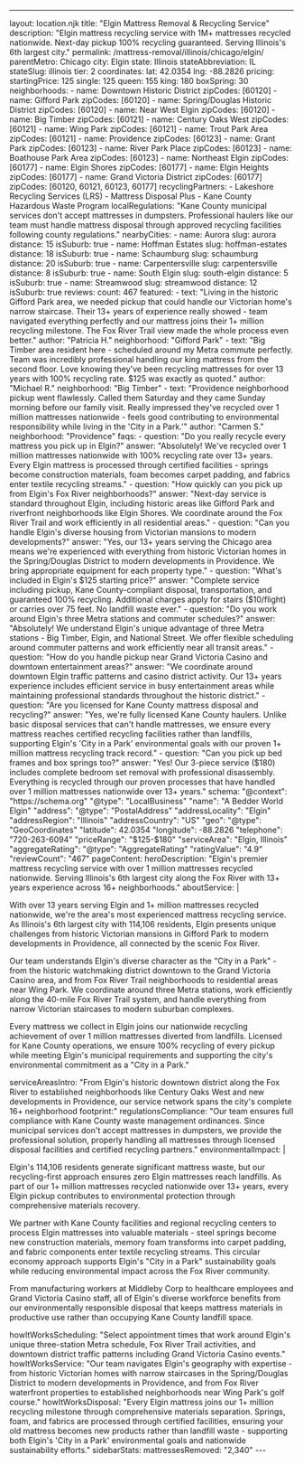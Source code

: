 ---
layout: location.njk
title: "Elgin Mattress Removal & Recycling Service"
description: "Elgin mattress recycling service with 1M+ mattresses recycled nationwide. Next-day pickup 100% recycling guaranteed. Serving Illinois's 6th largest city."
permalink: /mattress-removal/illinois/chicago/elgin/ parentMetro: Chicago
city: Elgin state: Illinois stateAbbreviation: IL stateSlug: illinois tier: 2 coordinates: lat: 42.0354 lng: -88.2826 pricing: startingPrice: 125 single: 125 queen: 155 king: 180 boxSpring: 30 neighborhoods: - name: Downtown Historic District zipCodes: [60120] - name: Gifford Park zipCodes: [60120] - name: Spring/Douglas Historic District zipCodes: [60120] - name: Near West Elgin zipCodes: [60120] - name: Big Timber zipCodes: [60121] - name: Century Oaks West zipCodes: [60121] - name: Wing Park zipCodes: [60121] - name: Trout Park Area zipCodes: [60121] - name: Providence zipCodes: [60123] - name: Grant Park zipCodes: [60123] - name: River Park Place zipCodes: [60123] - name: Boathouse Park Area zipCodes: [60123] - name: Northeast Elgin zipCodes: [60177] - name: Elgin Shores zipCodes: [60177] - name: Elgin Heights zipCodes: [60177] - name: Grand Victoria District zipCodes: [60177] zipCodes: [60120, 60121, 60123, 60177] recyclingPartners: - Lakeshore Recycling Services (LRS) - Mattress Disposal Plus - Kane County Hazardous Waste Program localRegulations: "Kane County municipal services don't accept mattresses in dumpsters. Professional haulers like our team must handle mattress disposal through approved recycling facilities following county regulations." nearbyCities: - name: Aurora slug: aurora distance: 15 isSuburb: true - name: Hoffman Estates slug: hoffman-estates distance: 18 isSuburb: true - name: Schaumburg slug: schaumburg distance: 20 isSuburb: true - name: Carpentersville slug: carpentersville distance: 8 isSuburb: true - name: South Elgin slug: south-elgin distance: 5 isSuburb: true - name: Streamwood slug: streamwood distance: 12 isSuburb: true reviews: count: 467 featured: - text: "Living in the historic Gifford Park area, we needed pickup that could handle our Victorian home's narrow staircase. Their 13+ years of experience really showed - team navigated everything perfectly and our mattress joins their 1+ million recycling milestone. The Fox River Trail view made the whole process even better." author: "Patricia H." neighborhood: "Gifford Park" - text: "Big Timber area resident here - scheduled around my Metra commute perfectly. Team was incredibly professional handling our king mattress from the second floor. Love knowing they've been recycling mattresses for over 13 years with 100% recycling rate. $125 was exactly as quoted." author: "Michael R." neighborhood: "Big Timber" - text: "Providence neighborhood pickup went flawlessly. Called them Saturday and they came Sunday morning before our family visit. Really impressed they've recycled over 1 million mattresses nationwide - feels good contributing to environmental responsibility while living in the 'City in a Park.'" author: "Carmen S." neighborhood: "Providence" faqs: - question: "Do you really recycle every mattress you pick up in Elgin?" answer: "Absolutely! We've recycled over 1 million mattresses nationwide with 100% recycling rate over 13+ years. Every Elgin mattress is processed through certified facilities - springs become construction materials, foam becomes carpet padding, and fabrics enter textile recycling streams." - question: "How quickly can you pick up from Elgin's Fox River neighborhoods?" answer: "Next-day service is standard throughout Elgin, including historic areas like Gifford Park and riverfront neighborhoods like Elgin Shores. We coordinate around the Fox River Trail and work efficiently in all residential areas." - question: "Can you handle Elgin's diverse housing from Victorian mansions to modern developments?" answer: "Yes, our 13+ years serving the Chicago area means we're experienced with everything from historic Victorian homes in the Spring/Douglas District to modern developments in Providence. We bring appropriate equipment for each property type." - question: "What's included in Elgin's $125 starting price?" answer: "Complete service including pickup, Kane County-compliant disposal, transportation, and guaranteed 100% recycling. Additional charges apply for stairs ($10/flight) or carries over 75 feet. No landfill waste ever." - question: "Do you work around Elgin's three Metra stations and commuter schedules?" answer: "Absolutely! We understand Elgin's unique advantage of three Metra stations - Big Timber, Elgin, and National Street. We offer flexible scheduling around commuter patterns and work efficiently near all transit areas." - question: "How do you handle pickup near Grand Victoria Casino and downtown entertainment areas?" answer: "We coordinate around downtown Elgin traffic patterns and casino district activity. Our 13+ years experience includes efficient service in busy entertainment areas while maintaining professional standards throughout the historic district." - question: "Are you licensed for Kane County mattress disposal and recycling?" answer: "Yes, we're fully licensed Kane County haulers. Unlike basic disposal services that can't handle mattresses, we ensure every mattress reaches certified recycling facilities rather than landfills, supporting Elgin's 'City in a Park' environmental goals with our proven 1+ million mattress recycling track record." - question: "Can you pick up bed frames and box springs too?" answer: "Yes! Our 3-piece service ($180) includes complete bedroom set removal with professional disassembly. Everything is recycled through our proven processes that have handled over 1 million mattresses nationwide over 13+ years." schema: "@context": "https://schema.org" "@type": "LocalBusiness" "name": "A Bedder World Elgin" "address": "@type": "PostalAddress" "addressLocality": "Elgin" "addressRegion": "Illinois" "addressCountry": "US" "geo": "@type": "GeoCoordinates" "latitude": 42.0354 "longitude": -88.2826 "telephone": "720-263-6094" "priceRange": "$125-$180" "serviceArea": "Elgin, Illinois" "aggregateRating": "@type": "AggregateRating" "ratingValue": "4.9" "reviewCount": "467" pageContent: heroDescription: "Elgin's premier mattress recycling service with over 1 million mattresses recycled nationwide. Serving Illinois's 6th largest city along the Fox River with 13+ years experience across 16+ neighborhoods." aboutService: | <p>With over 13 years serving Elgin and 1+ million mattresses recycled nationwide, we're the area's most experienced mattress recycling service. As Illinois's 6th largest city with 114,106 residents, Elgin presents unique challenges from historic Victorian mansions in Gifford Park to modern developments in Providence, all connected by the scenic Fox River.</p> <p>Our team understands Elgin's diverse character as the "City in a Park" - from the historic watchmaking district downtown to the Grand Victoria Casino area, and from Fox River Trail neighborhoods to residential areas near Wing Park. We coordinate around three Metra stations, work efficiently along the 40-mile Fox River Trail system, and handle everything from narrow Victorian staircases to modern suburban complexes.</p> <p>Every mattress we collect in Elgin joins our nationwide recycling achievement of over 1 million mattresses diverted from landfills. Licensed for Kane County operations, we ensure 100% recycling of every pickup while meeting Elgin's municipal requirements and supporting the city's environmental commitment as a "City in a Park."</p> serviceAreasIntro: "From Elgin's historic downtown district along the Fox River to established neighborhoods like Century Oaks West and new developments in Providence, our service network spans the city's complete 16+ neighborhood footprint:" regulationsCompliance: "Our team ensures full compliance with Kane County waste management ordinances. Since municipal services don't accept mattresses in dumpsters, we provide the professional solution, properly handling all mattresses through licensed disposal facilities and certified recycling partners." environmentalImpact: | <p>Elgin's 114,106 residents generate significant mattress waste, but our recycling-first approach ensures zero Elgin mattresses reach landfills. As part of our 1+ million mattresses recycled nationwide over 13+ years, every Elgin pickup contributes to environmental protection through comprehensive materials recovery.</p> <p>We partner with Kane County facilities and regional recycling centers to process Elgin mattresses into valuable materials - steel springs become new construction materials, memory foam transforms into carpet padding, and fabric components enter textile recycling streams. This circular economy approach supports Elgin's "City in a Park" sustainability goals while reducing environmental impact across the Fox River community.</p> <p>From manufacturing workers at Middleby Corp to healthcare employees and Grand Victoria Casino staff, all of Elgin's diverse workforce benefits from our environmentally responsible disposal that keeps mattress materials in productive use rather than occupying Kane County landfill space.</p> howItWorksScheduling: "Select appointment times that work around Elgin's unique three-station Metra schedule, Fox River Trail activities, and downtown district traffic patterns including Grand Victoria Casino events." howItWorksService: "Our team navigates Elgin's geography with expertise - from historic Victorian homes with narrow staircases in the Spring/Douglas District to modern developments in Providence, and from Fox River waterfront properties to established neighborhoods near Wing Park's golf course." howItWorksDisposal: "Every Elgin mattress joins our 1+ million recycling milestone through comprehensive materials separation. Springs, foam, and fabrics are processed through certified facilities, ensuring your old mattress becomes new products rather than landfill waste - supporting both Elgin's 'City in a Park' environmental goals and nationwide sustainability efforts." sidebarStats: mattressesRemoved: "2,340" ---